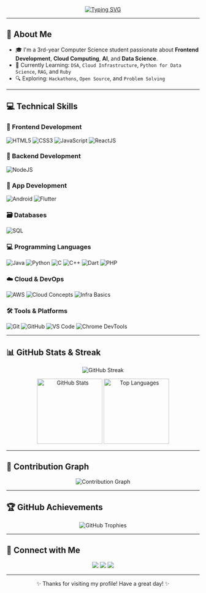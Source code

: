 <!-- Typing Animation Header -->
<p align="center">
  <a href="https://github.com/lerisa1112">
    <img src="https://readme-typing-svg.demolab.com?font=Fira+Code&size=28&pause=1000&color=7DD3FC&center=true&vCenter=true&width=435&lines=%F0%9F%91%8B+Hii%2C+I'm+Lerisa+Desai!" alt="Typing SVG" />
  </a>
</p>

---

## 🧠 About Me

- 🎓 I'm a 3rd-year Computer Science student passionate about **Frontend Development**, **Cloud Computing**, **AI**, and **Data Science**.  
- 🚀 Currently Learning: `DSA`, `Cloud Infrastructure`, `Python for Data Science`, `RAG`, and `Ruby`  
- 🔍 Exploring: `Hackathons`, `Open Source`, and `Problem Solving`

---

## 💻 Technical Skills

### 🚀 Frontend Development
![HTML5](https://img.shields.io/badge/-HTML5-E34F26?style=for-the-badge&logo=html5&logoColor=white)
![CSS3](https://img.shields.io/badge/-CSS3-1572B6?style=for-the-badge&logo=css3)
![JavaScript](https://img.shields.io/badge/-JavaScript-F7DF1E?style=for-the-badge&logo=javascript&logoColor=black)
![ReactJS](https://img.shields.io/badge/-React-61DAFB?style=for-the-badge&logo=react&logoColor=black)

### 🔧 Backend Development
![NodeJS](https://img.shields.io/badge/-Node.js-339933?style=for-the-badge&logo=node.js&logoColor=white)

### 📱 App Development
![Android](https://img.shields.io/badge/-Android-3DDC84?style=for-the-badge&logo=android)
![Flutter](https://img.shields.io/badge/-Flutter-02569B?style=for-the-badge&logo=flutter)

### 🗃️ Databases
![SQL](https://img.shields.io/badge/-SQL-003B57?style=for-the-badge&logo=postgresql&logoColor=white)

### 💻 Programming Languages
![Java](https://img.shields.io/badge/-Java-007396?style=for-the-badge&logo=java)
![Python](https://img.shields.io/badge/-Python-3776AB?style=for-the-badge&logo=python&logoColor=white)
![C](https://img.shields.io/badge/-C-00599C?style=for-the-badge&logo=c)
![C++](https://img.shields.io/badge/-C++-00599C?style=for-the-badge&logo=cplusplus)
![Dart](https://img.shields.io/badge/-Dart-0175C2?style=for-the-badge&logo=dart)
![PHP](https://img.shields.io/badge/-PHP-777BB4?style=for-the-badge&logo=php)

### ☁️ Cloud & DevOps
![AWS](https://img.shields.io/badge/-AWS-232F3E?style=for-the-badge&logo=amazon-aws)
![Cloud Concepts](https://img.shields.io/badge/-Cloud_Concepts-007ACC?style=for-the-badge)
![Infra Basics](https://img.shields.io/badge/-Infra_Basics-44CC11?style=for-the-badge)

### 🛠️ Tools & Platforms
![Git](https://img.shields.io/badge/-Git-F05032?style=for-the-badge&logo=git)
![GitHub](https://img.shields.io/badge/-GitHub-181717?style=for-the-badge&logo=github)
![VS Code](https://img.shields.io/badge/-VSCode-007ACC?style=for-the-badge&logo=visual-studio-code)
![Chrome DevTools](https://img.shields.io/badge/-DevTools-FABC05?style=for-the-badge&logo=google-chrome)

---

## 📊 GitHub Stats & Streak

<p align="center">
  <img src="https://github-readme-streak-stats.herokuapp.com?user=lerisa1112&theme=tokyonight&hide_border=true&border_radius=10" alt="GitHub Streak" />
</p>

<p align="center">
  <img src="https://github-readme-stats.vercel.app/api?username=lerisa1112&show_icons=true&theme=tokyonight&hide_border=true&border_radius=10" alt="GitHub Stats" height="170" />
  <img src="https://github-readme-stats.vercel.app/api/top-langs/?username=lerisa1112&layout=compact&theme=tokyonight&hide_border=true&border_radius=10" alt="Top Languages" height="170" />
</p>

---

## 🌱 Contribution Graph

<p align="center">
  <img src="https://github-readme-activity-graph.vercel.app/graph?username=lerisa1112&theme=tokyo-night&hide_border=true&radius=10" alt="Contribution Graph" />
</p>

---

## 🏆 GitHub Achievements

<p align="center">
  <img src="https://github-profile-trophy.vercel.app/?username=lerisa1112&theme=tokyonight&no-frame=true&row=1&column=6" alt="GitHub Trophies" />
</p>

---

## 💬 Connect with Me

<p align="center">
  <a href="mailto:lerisadesai@gmail.com"><img src="https://img.shields.io/badge/-Email-D14836?style=for-the-badge&logo=gmail&logoColor=white"></a>
  <a href="https://www.linkedin.com/in/desai-lerisa-b58447259/?originalSubdomain=in"><img src="https://img.shields.io/badge/-LinkedIn-0A66C2?style=for-the-badge&logo=linkedin&logoColor=white"></a>
  <a href="https://github.com/lerisa1112"><img src="https://img.shields.io/badge/-GitHub-181717?style=for-the-badge&logo=github"></a>
</p>

---

<p align="center">✨ Thanks for visiting my profile! Have a great day! ✨</p>
